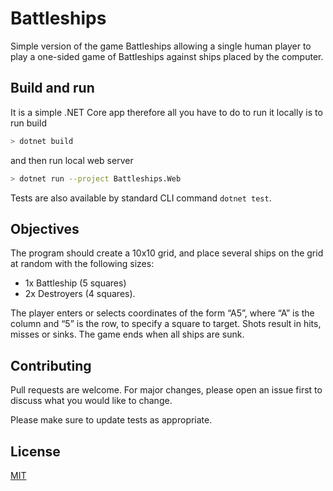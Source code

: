 # Battleships

Simple version of the game Battleships allowing a single human player to play a one-sided game of Battleships against ships placed by the computer.

## Build and run

It is a simple .NET Core app therefore all you have to do to run it locally is to run build
```bash
> dotnet build
```
and then run local web server
```bash
> dotnet run --project Battleships.Web
```

Tests are also available by standard CLI command `dotnet test`.

## Objectives

The program should create a 10x10 grid, and place several ships on the grid at random with the following sizes:

 - 1x Battleship (5 squares)
 - 2x Destroyers (4 squares).

The player enters or selects coordinates of the form “A5”, where “A” is the column and “5” is the row, to specify a square to target. Shots result in hits, misses or sinks. The game ends when all ships are sunk.

## Contributing
Pull requests are welcome. For major changes, please open an issue first to discuss what you would like to change.

Please make sure to update tests as appropriate.

## License
[MIT](https://choosealicense.com/licenses/mit/)